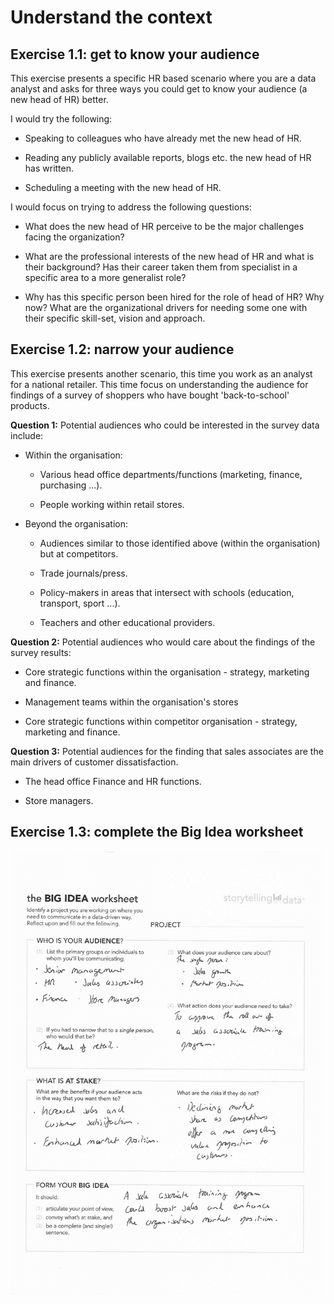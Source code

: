 # Understand the context



## Exercise 1.1: get to know your audience

This exercise presents a specific HR based scenario where you are a data analyst and asks for three ways you could get to know your audience (a new head of HR) better.

I would try the following:

-   Speaking to colleagues who have already met the new head of HR.

-   Reading any publicly available reports, blogs etc. the new head of HR has written.

-   Scheduling a meeting with the new head of HR.

I would focus on trying to address the following questions:

-   What does the new head of HR perceive to be the major challenges facing the organization?

-   What are the professional interests of the new head of HR and what is their background? Has their career taken them from specialist in a specific area to a more generalist role?

-   Why has this specific person been hired for the role of head of HR? Why now? What are the organizational drivers for needing some one with their specific skill-set, vision and approach.

## Exercise 1.2: narrow your audience

This exercise presents another scenario, this time you work as an analyst for a national retailer. This time focus on understanding the audience for findings of a survey of shoppers who have bought 'back-to-school' products.

**Question 1:** Potential audiences who could be interested in the survey data include:

-   Within the organisation:

    -   Various head office departments/functions (marketing, finance, purchasing ...).

    -   People working within retail stores.

-   Beyond the organisation:

    -   Audiences similar to those identified above (within the organisation) but at competitors.

    -   Trade journals/press.

    -   Policy-makers in areas that intersect with schools (education, transport, sport ...).

    -   Teachers and other educational providers.

**Question 2:** Potential audiences who would care about the findings of the survey results:

-   Core strategic functions within the organisation - strategy, marketing and finance.

-   Management teams within the organisation's stores

-   Core strategic functions within competitor organisation - strategy, marketing and finance.

**Question 3:** Potential audiences for the finding that sales associates are the main drivers of customer dissatisfaction.

-   The head office Finance and HR functions.

-   Store managers.

## Exercise 1.3: complete the Big Idea worksheet

![](figures/Ex_1_3_big_idea.jpg)
